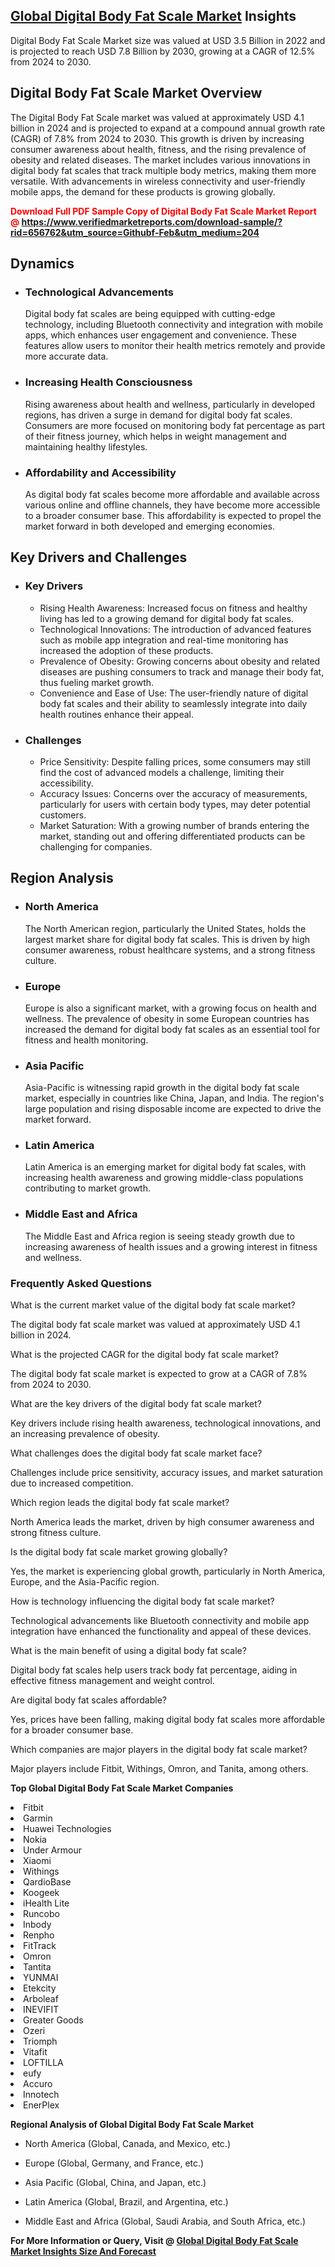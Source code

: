 <h2><a href="https://www.verifiedmarketreports.com/download-sample/?rid=656762&amp;utm_source=Githubf&amp;utm_medium=204" target="_blank">Global Digital Body Fat Scale Market</a> Insights</h2><p>Digital Body Fat Scale Market size was valued at USD 3.5 Billion in 2022 and is projected to reach USD 7.8 Billion by 2030, growing at a CAGR of 12.5% from 2024 to 2030.</p><p> <h2>Digital Body Fat Scale Market Overview</h2> <p>The Digital Body Fat Scale market was valued at approximately USD 4.1 billion in 2024 and is projected to expand at a compound annual growth rate (CAGR) of 7.8% from 2024 to 2030. This growth is driven by increasing consumer awareness about health, fitness, and the rising prevalence of obesity and related diseases. The market includes various innovations in digital body fat scales that track multiple body metrics, making them more versatile. With advancements in wireless connectivity and user-friendly mobile apps, the demand for these products is growing globally.</p> <p><strong><p><span class=""><span style="color: #ff0000;"><strong>Download Full PDF Sample Copy of Digital Body Fat Scale Market Report</strong> @ </span><a href="https://www.verifiedmarketreports.com/download-sample/?rid=656762&amp;utm_source=Githubf-Feb&amp;utm_medium=204" target="_blank">https://www.verifiedmarketreports.com/download-sample/?rid=656762&amp;utm_source=Githubf-Feb&amp;utm_medium=204</a></span></p></strong></p> <h2>Dynamics</h2> <ul> <li><h3>Technological Advancements</h3> Digital body fat scales are being equipped with cutting-edge technology, including Bluetooth connectivity and integration with mobile apps, which enhances user engagement and convenience. These features allow users to monitor their health metrics remotely and provide more accurate data. </li> <li><h3>Increasing Health Consciousness</h3> Rising awareness about health and wellness, particularly in developed regions, has driven a surge in demand for digital body fat scales. Consumers are more focused on monitoring body fat percentage as part of their fitness journey, which helps in weight management and maintaining healthy lifestyles. </li> <li><h3>Affordability and Accessibility</h3> As digital body fat scales become more affordable and available across various online and offline channels, they have become more accessible to a broader consumer base. This affordability is expected to propel the market forward in both developed and emerging economies. </li> </ul> <h2>Key Drivers and Challenges</h2> <ul> <li><h3>Key Drivers</h3> <ul> <li>Rising Health Awareness: Increased focus on fitness and healthy living has led to a growing demand for digital body fat scales.</li> <li>Technological Innovations: The introduction of advanced features such as mobile app integration and real-time monitoring has increased the adoption of these products.</li> <li>Prevalence of Obesity: Growing concerns about obesity and related diseases are pushing consumers to track and manage their body fat, thus fueling market growth.</li> <li>Convenience and Ease of Use: The user-friendly nature of digital body fat scales and their ability to seamlessly integrate into daily health routines enhance their appeal.</li> </ul> </li> <li><h3>Challenges</h3> <ul> <li>Price Sensitivity: Despite falling prices, some consumers may still find the cost of advanced models a challenge, limiting their accessibility.</li> <li>Accuracy Issues: Concerns over the accuracy of measurements, particularly for users with certain body types, may deter potential customers.</li> <li>Market Saturation: With a growing number of brands entering the market, standing out and offering differentiated products can be challenging for companies.</li> </ul> </li> </ul> <h2>Region Analysis</h2> <ul> <li><h3>North America</h3> The North American region, particularly the United States, holds the largest market share for digital body fat scales. This is driven by high consumer awareness, robust healthcare systems, and a strong fitness culture. </li> <li><h3>Europe</h3> Europe is also a significant market, with a growing focus on health and wellness. The prevalence of obesity in some European countries has increased the demand for digital body fat scales as an essential tool for fitness and health monitoring. </li> <li><h3>Asia Pacific</h3> Asia-Pacific is witnessing rapid growth in the digital body fat scale market, especially in countries like China, Japan, and India. The region's large population and rising disposable income are expected to drive the market forward. </li> <li><h3>Latin America</h3> Latin America is an emerging market for digital body fat scales, with increasing health awareness and growing middle-class populations contributing to market growth. </li> <li><h3>Middle East and Africa</h3> The Middle East and Africa region is seeing steady growth due to increasing awareness of health issues and a growing interest in fitness and wellness. </li> </ul> <h3>Frequently Asked Questions</h3> <p>What is the current market value of the digital body fat scale market?</p> <p>The digital body fat scale market was valued at approximately USD 4.1 billion in 2024.</p> <p>What is the projected CAGR for the digital body fat scale market?</p> <p>The digital body fat scale market is expected to grow at a CAGR of 7.8% from 2024 to 2030.</p> <p>What are the key drivers of the digital body fat scale market?</p> <p>Key drivers include rising health awareness, technological innovations, and an increasing prevalence of obesity.</p> <p>What challenges does the digital body fat scale market face?</p> <p>Challenges include price sensitivity, accuracy issues, and market saturation due to increased competition.</p> <p>Which region leads the digital body fat scale market?</p> <p>North America leads the market, driven by high consumer awareness and strong fitness culture.</p> <p>Is the digital body fat scale market growing globally?</p> <p>Yes, the market is experiencing global growth, particularly in North America, Europe, and the Asia-Pacific region.</p> <p>How is technology influencing the digital body fat scale market?</p> <p>Technological advancements like Bluetooth connectivity and mobile app integration have enhanced the functionality and appeal of these devices.</p> <p>What is the main benefit of using a digital body fat scale?</p> <p>Digital body fat scales help users track body fat percentage, aiding in effective fitness management and weight control.</p> <p>Are digital body fat scales affordable?</p> <p>Yes, prices have been falling, making digital body fat scales more affordable for a broader consumer base.</p> <p>Which companies are major players in the digital body fat scale market?</p> <p>Major players include Fitbit, Withings, Omron, and Tanita, among others.</p> </p><p><strong>Top Global Digital Body Fat Scale Market Companies</strong></p><div data-test-id=""><p><li>Fitbit</li><li> Garmin</li><li> Huawei Technologies</li><li> Nokia</li><li> Under Armour</li><li> Xiaomi</li><li> Withings</li><li> QardioBase</li><li> Koogeek</li><li> iHealth Lite</li><li> Runcobo</li><li> Inbody</li><li> Renpho</li><li> FitTrack</li><li> Omron</li><li> Tantita</li><li> YUNMAI</li><li> Etekcity</li><li> Arboleaf</li><li> INEVIFIT</li><li> Greater Goods</li><li> Ozeri</li><li> Triomph</li><li> Vitafit</li><li> LOFTILLA</li><li> eufy</li><li> Accuro</li><li> Innotech</li><li> EnerPlex</li></p><div><strong>Regional Analysis of&nbsp;Global Digital Body Fat Scale Market</strong></div><ul><li dir="ltr"><p dir="ltr">North America&nbsp;(Global, Canada, and Mexico, etc.)</p></li><li dir="ltr"><p dir="ltr">Europe (Global, Germany, and France, etc.)</p></li><li dir="ltr"><p dir="ltr">Asia Pacific&nbsp;(Global, China, and Japan, etc.)</p></li><li dir="ltr"><p dir="ltr">Latin America&nbsp;(Global, Brazil, and Argentina, etc.)</p></li><li dir="ltr">Middle East and Africa&nbsp;(Global, Saudi Arabia, and South Africa, etc.)</li></ul><p><strong>For More Information or Query, Visit @&nbsp;</strong><strong><a href="https://www.verifiedmarketreports.com/product/digital-body-fat-scale-market/?utm_source=Githubf&amp;utm_medium=204" target="_blank">Global Digital Body Fat Scale Market Insights Size And Forecast</a></strong></p></div>
